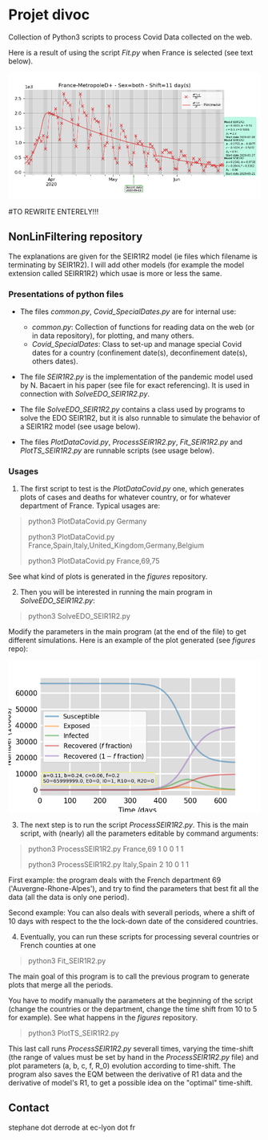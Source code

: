 # Projet divoc

Collection of Python3 scripts to process Covid Data collected on the web. 

<!--The programs are based on the Kalman-like filters implemented by Roger R Labbe Jr. in the [FilterPy](https://filterpy.readthedocs.io/en/latest/index.html) python module. -->


Here is a result of using the script _Fit.py_ when France is selected (see text below).

![Image fit France](./France_DiffR1_BothFit.png "Fit result for France")

#TO REWRITE ENTERELY!!!



## NonLinFiltering repository

The explanations are given for the SEIR1R2 model (ie files which filename is terminating by SEIR1R2). I will add other models (for example the model extension called SEIRR1R2) which usae is more or less the same.

### Presentations of python files

- The files _common.py_, _Covid\_SpecialDates.py_ are for internal use:
   
    + *common.py*: Collection of functions for reading data on the web (or in data repository), for plotting, and many others.
    + *Covid_SpecialDates*: Class to set-up and manage special Covid dates for a country (confinement date(s), deconfinement date(s), others dates).

- The file _SEIR1R2.py_ is the implementation of the pandemic model used by N. Bacaert in his paper (see file for exact referencing). It is used in connection with _SolveEDO\_SEIR1R2.py_.
      
- The file _SolveEDO\_SEIR1R2.py_ contains a class used by programs to solve the EDO SEIR1R2, but it is also runnable to simulate the behavior of a SEIR1R2 model (see usage below).

- The files _PlotDataCovid.py_, _ProcessSEIR1R2.py_, _Fit\_SEIR1R2.py_ and _PlotTS\_SEIR1R2.py_ are runnable scripts (see usage below).

### Usages

1. The first script to test is the _PlotDataCovid.py_ one, which generates plots of cases and deaths for whatever country, or for whatever department of France. Typical usages are:

> python3 PlotDataCovid.py Germany
> 
> python3 PlotDataCovid.py France,Spain,Italy,United_Kingdom,Germany,Belgium
> 
> python3 PlotDataCovid.py France,69,75


See what kind of plots is generated in the _figures_ repository.


2. Then you will be interested in running the main program in _SolveEDO\_SEIR1R2.py_:

> python3 SolveEDO_SEIR1R2.py

Modify the parameters in the main program (at the end of the file) to get different simulations. Here is an example of the plot generated (see _figures_ repo):

![SEIR1R2 simulation](./SEIR1R2model_01234.png "SEIR1R2 simulation")

3. The next step is to run the script _ProcessSEIR1R2.py_. This is the main script, with (nearly) all the parameters editable by command arguments:

> python3 ProcessSEIR1R2.py France,69 1 0 0 1 1
> 
> python3 ProcessSEIR1R2.py Italy,Spain 2 10 0 1 1

First example: the program deals with the French department 69 ('Auvergne-Rhone-Alpes'), and try to find the parameters that best fit all the data (all the data is only one period). 
    
Second example: You can also deals with severall periods, where a shift of 10 days with respect to the the lock-down date of the considered countries.

4. Eventually, you can run these scripts for processing several countries or French counties at one

> python3 Fit_SEIR1R2.py

The main goal of this program is to call the previous program to generate plots that merge all the periods. 

You have to modify manually the parameters at the beginning of the script (change the countries or the department, change the time shift from 10 to 5 for example).
See what happens in the _figures_ repository.
    
> python3 PlotTS_SEIR1R2.py

This last call runs _ProcessSEIR1R2.py_ severall times, varying the time-shift (the range of values must be set by hand in the _ProcessSEIR1R2.py_ file) and plot parameters (a, b, c, f, R_0) evolution according to time-shift. The program also saves the EQM between the derivative of R1 data and the derivative of model's R1, to get a possible idea on the "optimal" time-shift.

## Contact

stephane dot derrode at ec-lyon dot fr


